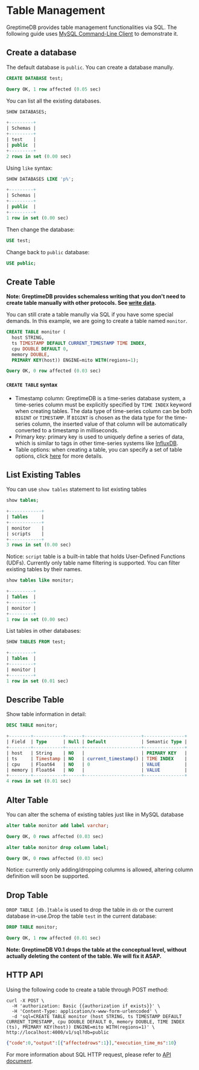# Table Management

GreptimeDB provides table management functionalities via SQL. The following guide
uses [MySQL Command-Line Client](https://dev.mysql.com/doc/refman/8.0/en/mysql.html) to demonstrate it.

## Create a database

The default database is `public`. You can create a database manully.

```sql
CREATE DATABASE test;
```

```sql
Query OK, 1 row affected (0.05 sec)
```

You can list all the existing databases.

```sql
SHOW DATABASES;
```

```sql
+---------+
| Schemas |
+---------+
| test    |
| public  |
+---------+
2 rows in set (0.00 sec)
```

Using `like` syntax:

```sql
SHOW DATABASES LIKE 'p%';
```

```sql
+---------+
| Schemas |
+---------+
| public  |
+---------+
1 row in set (0.00 sec)
```


Then change the database:

```sql
USE test;
```

Change back to `public` database:

```sql
USE public;
```

## Create Table

**Note: GreptimeDB provides schemaless writing that you don't need to create table manually with other protocols. See [write data](/user-guide/write-data.md).**

You can still crate a table manully via SQL if you have some special demands. In this example, we are going to create a table named `monitor`.

```sql
CREATE TABLE monitor (
  host STRING,
  ts TIMESTAMP DEFAULT CURRENT_TIMESTAMP TIME INDEX,
  cpu DOUBLE DEFAULT 0,
  memory DOUBLE,
  PRIMARY KEY(host)) ENGINE=mito WITH(regions=1);
```

``` sql
Query OK, 0 row affected (0.03 sec)
```

#### `CREATE TABLE` syntax

- Timestamp column: GreptimeDB is a time-series database system, a time-series column must
be explicitly specified by `TIME INDEX` keyword when creating tables. The data type of
time-series column can be both `BIGINT` or `TIMESTAMP`. If `BIGINT` is chosen as the
data type for the time-series column, the inserted value of that column will be
automatically converted to a timestamp in milliseconds.
- Primary key: primary key is used to uniquely define a series of data, which is similar
to tags in other time-series systems like [InfluxDB][1].
- Table options: when creating a table, you can specify a set of table options, click [here](../reference/sql/create.md#table-options) for more details.

[1]: <https://docs.influxdata.com/influxdb/v1.8/concepts/glossary/#tag-key>


## List Existing Tables

You can use `show tables` statement to list existing tables

``` sql
show tables;
```
``` sql
+------------+
| Tables     |
+------------+
| monitor    |
| scripts    |
+------------+
3 rows in set (0.00 sec)
```

Notice: `script` table is a built-in table that holds User-Defined Functions (UDFs).
Currently only table name filtering is supported. You can filter existing tables by their names.

``` sql
show tables like monitor;
```
``` sql
+---------+
| Tables  |
+---------+
| monitor |
+---------+
1 row in set (0.00 sec)
```


List tables in other databases:

```sql
SHOW TABLES FROM test;
```


```sql
+---------+
| Tables  |
+---------+
| monitor |
+---------+
1 row in set (0.01 sec)
```

## Describe Table

Show table information in detail:

```sql
DESC TABLE monitor;
```

```sql
+--------+-----------+------+---------------------+---------------+
| Field  | Type      | Null | Default             | Semantic Type |
+--------+-----------+------+---------------------+---------------+
| host   | String    | NO   |                     | PRIMARY KEY   |
| ts     | Timestamp | NO   | current_timestamp() | TIME INDEX    |
| cpu    | Float64   | NO   | 0                   | VALUE         |
| memory | Float64   | NO   |                     | VALUE         |
+--------+-----------+------+---------------------+---------------+
4 rows in set (0.01 sec)
```


## Alter Table

You can alter the schema of existing tables just like in MySQL database

``` sql
alter table monitor add label varchar;
```

```sql
Query OK, 0 rows affected (0.03 sec)
```

``` sql
alter table monitor drop column label;
```

```sql
Query OK, 0 rows affected (0.03 sec)
```


Notice: currently only adding/dropping columns is allowed, altering column definition will soon be supported.


## Drop Table

`DROP TABLE [db.]table` is used to drop the table in `db` or the current database in-use.Drop the table `test` in the current database:

```sql
DROP TABLE monitor;
```
```sql
Query OK, 1 row affected (0.01 sec)
```
**Note: GreptimeDB V0.1 drops the table at the conceptual level, without actually deleting the content of the table. We will fix it ASAP.**

## HTTP API

Using the following code to create a table through POST method:

```shell
curl -X POST \
  -H 'authorization: Basic {{authorization if exists}}' \
  -H 'Content-Type: application/x-www-form-urlencoded' \
  -d 'sql=CREATE TABLE monitor (host STRING, ts TIMESTAMP DEFAULT CURRENT_TIMESTAMP, cpu DOUBLE DEFAULT 0, memory DOUBLE, TIME INDEX (ts), PRIMARY KEY(host)) ENGINE=mito WITH(regions=1)' \
http://localhost:4000/v1/sql?db=public
```

```json
{"code":0,"output":[{"affectedrows":1}],"execution_time_ms":10}
```

For more information about SQL HTTP request, please refer to [API document](/reference/sql/http-api.md).
